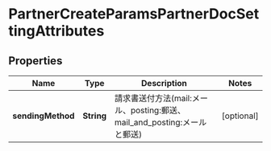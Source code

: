 

# PartnerCreateParamsPartnerDocSettingAttributes

## Properties

Name | Type | Description | Notes
------------ | ------------- | ------------- | -------------
**sendingMethod** | **String** | 請求書送付方法(mail:メール、posting:郵送、mail_and_posting:メールと郵送) |  [optional]



